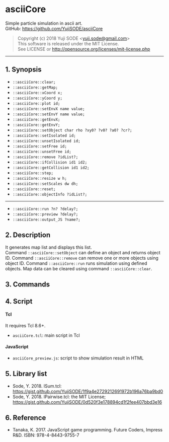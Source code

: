 # asciiCore
Simple particle simulation in ascii art.  
GitHub: https://github.com/YujiSODE/asciiCore  
>Copyright (c) 2018 Yuji SODE \<yuji.sode@gmail.com\>  
>This software is released under the MIT License.  
>See LICENSE or http://opensource.org/licenses/mit-license.php
______
## 1. Synopsis
- `::asciiCore::clear;`
- `::asciiCore::getMap;`
- `::asciiCore::xCoord x;`
- `::asciiCore::yCoord y;`
- `::asciiCore::plot id;`
- `::asciiCore::setEnvX name value;`
- `::asciiCore::setEnvY name value;`
- `::asciiCore::getEnvX;`
- `::asciiCore::getEnvY;`
- `::asciiCore::setObject char rho ?xy0? ?v0? ?a0? ?cr?;`
- `::asciiCore::setIsolated id;`
- `::asciiCore::unsetIsolated id;`
- `::asciiCore::setFree id;`
- `::asciiCore::unsetFree id;`
- `::asciiCore::remove ?idList?;`
- `::asciiCore::ifCollision id1 id2;`
- `::asciiCore::getCollision id1 id2;`
- `::asciiCore::step;`
- `::asciiCore::resize w h;`
- `::asciiCore::setScales dw dh;`
- `::asciiCore::reset;`
- `::asciiCore::objectInfo ?idList?;`
______
- `::asciiCore::run ?n? ?delay?;`
- `::asciiCore::preview ?delay?;`
- `::asciiCore::output_JS ?name?;`

## 2. Description
It generates map list and displays this list.  
Command `::asciiCore::setObject` can define an object and returns object ID. Command `::asciiCore::remove` can remove one or more objects using object ID. Command `::asciiCore::run` runs simulation using defined objects. Map data can be cleared using command `::asciiCore::clear`.

## 3. Commands

## 4. Script
#### Tcl
It requires Tcl 8.6+.  
- `asciiCore.tcl`: main script in Tcl
#### JavaScript
- `asciiCore_preview.js`: script to show simulation result in HTML

## 5. Library list
- Sode, Y. 2018. lSum.tcl: https://gist.github.com/YujiSODE/1f9a4e2729212691972b196a76ba9bd0
- Sode, Y. 2018. lPairwise.tcl: the MIT License; https://gist.github.com/YujiSODE/0d520f3e178894cd1f2fee407bbd3e16

## 6. Reference
- Tanaka, K. 2017. JavaScript game programming. Future Coders, Impress R&D. ISBN: 978-4-8443-9755-7
